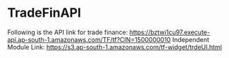 # TradeFinAPI
Following is the API link for trade finance:
https://bztwi1cu97.execute-api.ap-south-1.amazonaws.com/TF/tf?CIN=1500000010
Independent Module Link:
https://s3.ap-south-1.amazonaws.com/tf-widget/trdeUI.html

